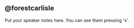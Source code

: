 ##  @forestcarlisle

<aside data-markdown class="notes">
    Put your speaker notes here.
    You can see them pressing 's'.
</aside>